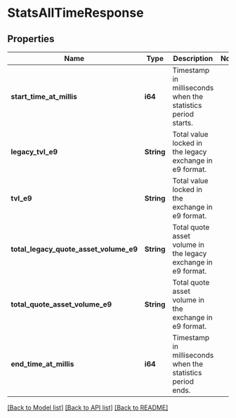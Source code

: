 # StatsAllTimeResponse

## Properties

Name | Type | Description | Notes
------------ | ------------- | ------------- | -------------
**start_time_at_millis** | **i64** | Timestamp in milliseconds when the statistics period starts. | 
**legacy_tvl_e9** | **String** | Total value locked in the legacy exchange in e9 format. | 
**tvl_e9** | **String** | Total value locked in the exchange in e9 format. | 
**total_legacy_quote_asset_volume_e9** | **String** | Total quote asset volume in the legacy exchange in e9 format. | 
**total_quote_asset_volume_e9** | **String** | Total quote asset volume in the exchange in e9 format. | 
**end_time_at_millis** | **i64** | Timestamp in milliseconds when the statistics period ends. | 

[[Back to Model list]](../README.md#documentation-for-models) [[Back to API list]](../README.md#documentation-for-api-endpoints) [[Back to README]](../README.md)


